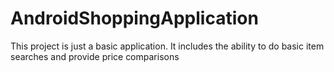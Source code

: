 # AndroidShoppingApplication

This project is just a basic application. It includes the ability to do basic item searches and provide price comparisons
